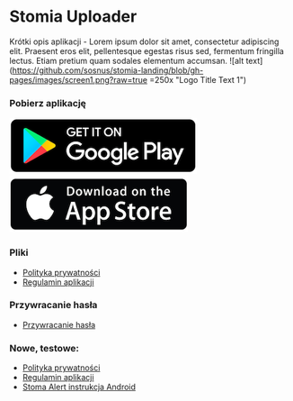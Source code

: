 # Stomia Uploader
Krótki opis aplikacji - Lorem ipsum dolor sit amet, consectetur adipiscing elit. Praesent eros elit, pellentesque egestas risus sed, fermentum fringilla lectus. Etiam pretium quam sodales elementum accumsan.
![alt text](https://github.com/sosnus/stomia-landing/blob/gh-pages/images/screen1.png?raw=true =250x "Logo Title Text 1")

### Pobierz aplikację
[![Google Play](https://github.com/sosnus/stomia-landing/blob/gh-pages/images/download-android.png?raw=true)](https://play.google.com/store?hl=pl&gl=US)
[![App Store](https://github.com/sosnus/stomia-landing/blob/gh-pages/images/download-ios.png?raw=true)](https://www.apple.com/pl/ios/app-store/)
### Pliki
* [Polityka prywatności](https://github.com/sosnus/stomia-landing/blob/gh-pages/documents/Stomia-polityka.pdf)
* [Regulamin aplikacji](https://github.com/sosnus/stomia-landing/blob/gh-pages/documents/Stomia-regulamin.pdf)
### Przywracanie hasła
* [Przywracanie hasła](/documents/pass-restore.md)

### Nowe, testowe:
* [Polityka prywatności](/documents/Stomia-polityka.pdf)
* [Regulamin aplikacji](/documents/Stomia-regulamin.pdf)
* [Stoma Alert instrukcja Android](/documents/instrukcja-testy-android.pdf)
